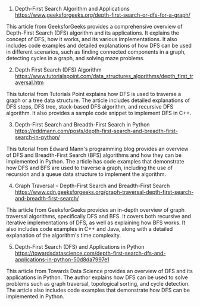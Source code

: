 

1. Depth-First Search Algorithm and Applications
https://www.geeksforgeeks.org/depth-first-search-or-dfs-for-a-graph/

This article from GeeksforGeeks provides a comprehensive overview of Depth-First Search (DFS) algorithm and its applications. It explains the concept of DFS, how it works, and its various implementations. It also includes code examples and detailed explanations of how DFS can be used in different scenarios, such as finding connected components in a graph, detecting cycles in a graph, and solving maze problems.

2. Depth First Search (DFS) Algorithm
https://www.tutorialspoint.com/data_structures_algorithms/depth_first_traversal.htm

This tutorial from Tutorials Point explains how DFS is used to traverse a graph or a tree data structure. The article includes detailed explanations of DFS steps, DFS tree, stack-based DFS algorithm, and recursive DFS algorithm. It also provides a sample code snippet to implement DFS in C++.

3. Depth-First Search and Breadth-First Search in Python
https://eddmann.com/posts/depth-first-search-and-breadth-first-search-in-python/

This tutorial from Edward Mann's programming blog provides an overview of DFS and Breadth-First Search (BFS) algorithms and how they can be implemented in Python. The article has code examples that demonstrate how DFS and BFS are used to traverse a graph, including the use of recursion and a queue data structure to implement the algorithm.

4. Graph Traversal – Depth-First Search and Breadth-First Search
https://www.cdn.geeksforgeeks.org/graph-traversal-depth-first-search-and-breadth-first-search/

This article from GeeksforGeeks provides an in-depth overview of graph traversal algorithms, specifically DFS and BFS. It covers both recursive and iterative implementations of DFS, as well as explaining how BFS works. It also includes code examples in C++ and Java, along with a detailed explanation of the algorithm's time complexity.

5. Depth-First Search (DFS) and Applications in Python
https://towardsdatascience.com/depth-first-search-dfs-and-applications-in-python-50d8da7997e1

This article from Towards Data Science provides an overview of DFS and its applications in Python. The author explains how DFS can be used to solve problems such as graph traversal, topological sorting, and cycle detection. The article also includes code examples that demonstrate how DFS can be implemented in Python.